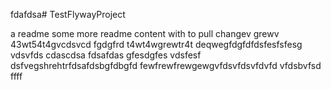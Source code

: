 fdafdsa# TestFlywayProject

a readme
some more readme content with to pull
changev grewv
43wt54t4gvcdsvcd
fgdgfrd
t4wt4wgrewtr4t
deqwegfdgfdfdsfesfsfesg
vdsvfds
cdascdsa
fdsafdas
gfesdgfes
vdsfesf
dsfvegshrehtrfdsafdsbgfdbgfd
fewfrewfrewgewgvfdsvfdsvfdvfd
vfdsbvfsd
ffff
